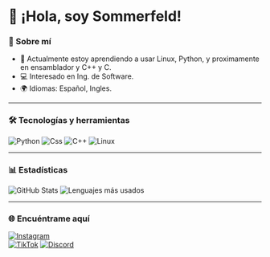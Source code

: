 # 👋 ¡Hola, soy Sommerfeld!

### 🌟 Sobre mí
- 🌱 Actualmente estoy aprendiendo a usar Linux, Python, y proximamente en ensamblador y C++ y C.
- 💻 Interesado en Ing. de Software.
- 🌍 Idiomas: Español, Ingles.

---

### 🛠️ Tecnologías y herramientas
![Python](https://img.shields.io/badge/-Python-333?style=flat&logo=python)
![Css](https://img.shields.io/badge/-css-333?style=flat&logo=css)
![C++](https://img.shields.io/badge/-C++-333?style=flat&logo=C++)
![Linux](https://img.shields.io/badge/-Linux-333?style=flat&logo=linux)

---

### 📊 Estadísticas
![GitHub Stats](https://github-readme-stats.vercel.app/api?username=Sommervt&show_icons=true&theme=radical)
![Lenguajes más usados](https://github-readme-stats.vercel.app/api/top-langs/?username=Sommervt&layout=compact&theme=radical)

---

### 🌐 Encuéntrame aquí
[![Instagram](https://img.shields.io/badge/-Instagram-E4405F?style=flat&logo=instagram&logoColor=white)](https://instagram.com/nothing_.ez)  
[![TikTok](https://img.shields.io/badge/-TikTok-000000?style=flat&logo=tiktok&logoColor=white)](https://tiktok.com/@sommerfeld_.ag)
[![Discord](https://img.shields.io/badge/-Discord-5865F2?style=flat&logo=discord&logoColor=white)](https://discord.com/users/1221348290982056098)
